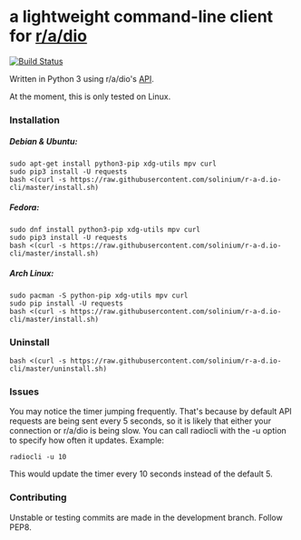 # **a lightweight command-line client for [r/a/dio](https://r-a-d.io)** 

[![Build Status](https://travis-ci.org/solinium/r-a-d.io-cli.svg?branch=master)](https://travis-ci.org/solinium/r-a-d.io-cli)

Written in Python 3 using r/a/dio's [API](https://r-a-d.io/api).

At the moment, this is only tested on Linux.

### Installation

##### Debian & Ubuntu:
```
sudo apt-get install python3-pip xdg-utils mpv curl
sudo pip3 install -U requests
bash <(curl -s https://raw.githubusercontent.com/solinium/r-a-d.io-cli/master/install.sh)
```

##### Fedora:
```
sudo dnf install python3-pip xdg-utils mpv curl
sudo pip3 install -U requests
bash <(curl -s https://raw.githubusercontent.com/solinium/r-a-d.io-cli/master/install.sh)
```

##### Arch Linux:
```
sudo pacman -S python-pip xdg-utils mpv curl
sudo pip install -U requests
bash <(curl -s https://raw.githubusercontent.com/solinium/r-a-d.io-cli/master/install.sh)
```

### Uninstall
```
bash <(curl -s https://raw.githubusercontent.com/solinium/r-a-d.io-cli/master/uninstall.sh)
```

### Issues
You may notice the timer jumping frequently. That's because by default API requests are being sent every 5 seconds, so it is likely that either your connection or r/a/dio is being slow. You can call radiocli with the -u option to specify how often it updates. Example:

`radiocli -u 10`

This would update the timer every 10 seconds instead of the default 5.

### Contributing
Unstable or testing commits are made in the development branch. Follow PEP8.
